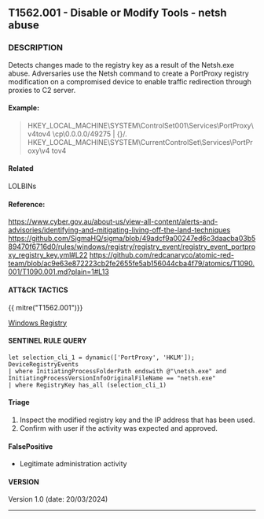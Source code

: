 ## T1562.001 - Disable or Modify Tools - netsh abuse

###  DESCRIPTION

Detects changes made to the registry key as a result of the Netsh.exe abuse. Adversaries use the Netsh command to create a PortProxy registry modification on a compromised device to enable traffic redirection through proxies to C2 server. 

#### Example:
> HKEY_LOCAL_MACHINE\SYSTEM\ControlSet001\Services\PortProxy\v4tov4 \cp\0.0.0.0/49275 | {<Attacker IP>}/<Port number>.
> HKEY_LOCAL_MACHINE\SYSTEM\CurrentControlSet\Services\PortProxy\v4 tov4 

#### Related

LOLBINs

#### Reference:

https://www.cyber.gov.au/about-us/view-all-content/alerts-and-advisories/identifying-and-mitigating-living-off-the-land-techniques
https://github.com/SigmaHQ/sigma/blob/49adcf9a00247ed6c3daacba03b589470f6716d0/rules/windows/registry/registry_event/registry_event_portproxy_registry_key.yml#L22
https://github.com/redcanaryco/atomic-red-team/blob/ac9e63e872223cb2fe2655fe5ab156044cba4f79/atomics/T1090.001/T1090.001.md?plain=1#L13

####  ATT&CK TACTICS

{{ mitre("T1562.001")}}


[Windows Registry](https://attack.mitre.org/datasources/DS0024/)

#### SENTINEL RULE QUERY

~~~
let selection_cli_1 = dynamic(['PortProxy', 'HKLM']);
DeviceRegistryEvents
| where InitiatingProcessFolderPath endswith @"\netsh.exe" and InitiatingProcessVersionInfoOriginalFileName == "netsh.exe" 
| where RegistryKey has_all (selection_cli_1)
~~~

#### Triage

1. Inspect the modified registry key and the IP address that has been used.
2. Confirm with user if the activity was expected and approved.


#### FalsePositive

- Legitimate administration activity 

#### VERSION

Version 1.0 (date: 20/03/2024)

___